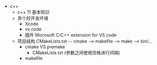 + c++
    + c++ 11 基本知识
    + 弄个好开发环境
        + Xcode
        + vs code
		+ 插件 Microsoft C/C++ extension for VS code
    + 项目结构 CMakeLists.txt -- cmake --> makefile --> make --> bin/...
        + cmake VS premake
            +  CMakeLists.txt (参数之间使用空格进行间隔)
        + makefile
    
